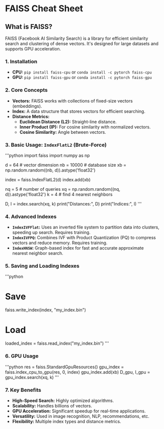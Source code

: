 # FAISS Cheat Sheet

## What is FAISS?

FAISS (Facebook AI Similarity Search) is a library for efficient similarity search and clustering of dense vectors. It's designed for large datasets and supports GPU acceleration.

### 1. Installation

*   **CPU:** `pip install faiss-cpu` or `conda install -c pytorch faiss-cpu`
*   **GPU:** `pip install faiss-gpu` or `conda install -c pytorch faiss-gpu`

### 2. Core Concepts

*   **Vectors:** FAISS works with collections of fixed-size vectors (embeddings).
*   **Index:** A data structure that stores vectors for efficient searching.
*   **Distance Metrics:**
    *   **Euclidean Distance (L2):** Straight-line distance.
    *   **Inner Product (IP):** For cosine similarity with normalized vectors.
    *   **Cosine Similarity:** Angle between vectors.

### 3. Basic Usage: `IndexFlatL2` (Brute-Force)

'''python
import faiss
import numpy as np

d = 64  # vector dimension
nb = 10000  # database size
xb = np.random.random((nb, d)).astype('float32')

index = faiss.IndexFlatL2(d)
index.add(xb)

nq = 5  # number of queries
xq = np.random.random((nq, d)).astype('float32')
k = 4  # find 4 nearest neighbors

D, I = index.search(xq, k)
print("Distances:", D)
print("Indices:", I)
'''

### 4. Advanced Indexes

*   **`IndexIVFFlat`:** Uses an inverted file system to partition data into clusters, speeding up search. Requires training.
*   **`IndexIVFPQ`:** Combines IVF with Product Quantization (PQ) to compress vectors and reduce memory. Requires training.
*   **`IndexHNSW`:** Graph-based index for fast and accurate approximate nearest neighbor search.

### 5. Saving and Loading Indexes

'''python
# Save
faiss.write_index(index, "my_index.bin")

# Load
loaded_index = faiss.read_index("my_index.bin")
'''

### 6. GPU Usage

'''python
res = faiss.StandardGpuResources()
gpu_index = faiss.index_cpu_to_gpu(res, 0, index)
gpu_index.add(xb)
D_gpu, I_gpu = gpu_index.search(xq, k)
'''

### 7. Key Benefits

*   **High-Speed Search:** Highly optimized algorithms.
*   **Scalability:** Handles billions of vectors.
*   **GPU Acceleration:** Significant speedup for real-time applications.
*   **Versatility:** Used in image recognition, NLP, recommendations, etc.
*   **Flexibility:** Multiple index types and distance metrics.
